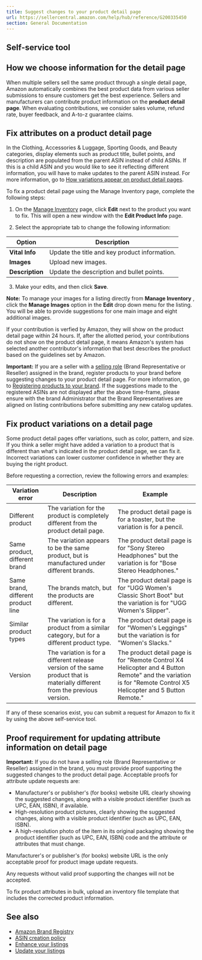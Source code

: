 ```yaml
---
title: Suggest changes to your product detail page
url: https://sellercentral.amazon.com/help/hub/reference/G200335450
section: General Documentation
---
```


## Self-service tool

##  How we choose information for the detail page

When multiple sellers sell the same product through a single detail page,
Amazon automatically combines the best product data from various seller
submissions to ensure customers get the best experience. Sellers and
manufacturers can contribute product information on the **product detail
page**. When evaluating contributions, we consider sales volume, refund rate,
buyer feedback, and A-to-z guarantee claims.

## Fix attributes on a product detail page

In the Clothing, Accessories & Luggage, Sporting Goods, and Beauty categories,
display elements such as product title, bullet points, and description are
populated from the parent ASIN instead of child ASINs. If this is a child ASIN
and you would like to see it reflecting different information, you will have
to make updates to the parent ASIN instead. For more information, go to [How
variations appear on product detail pages](/gp/help/G202135360).

To fix a product detail page using the Manage Inventory page, complete the
following steps:

  1. On the [Manage Inventory](/inventory/ref=xx_invmgr_dnav_xx) page, click **Edit** next to the product you want to fix. This will open a new window with the **Edit Product Info** page.

  2. Select the appropriate tab to change the following information: 

Option | Description  
---|---  
**Vital Info** | Update the title and key product information.  
**Images** | Upload new images.  
**Description** | Update the description and bullet points.  
  
  3. Make your edits, and then click **Save**.

**Note:** To manage your images for a listing directly from **Manage
Inventory** , click the **Manage Images** option in the **Edit** drop down
menu for the listing. You will be able to provide suggestions for one main
image and eight additional images.

If your contribution is verfied by Amazon, they will show on the product
detail page within 24 hours. If, after the allotted period, your contributions
do not show on the product detail page, it means Amazon's system has selected
another contributor's information that best describes the product based on the
guidelines set by Amazon.

**Important:** If you are a seller with a [selling
role](/help/hub/reference/GJ84K745AL3R5N3Q) (Brand Representative or Reseller)
assigned in the brand, register products to your brand before suggesting
changes to your product detail page. For more information, go to [Registering
products to your brand](/gp/help/G6DU75NSM86VXKZC).  If the suggestions made
to the registered ASINs are not displayed after the above time-frame, please
ensure with the brand Administrator that the Brand Representatives are aligned
on listing contributions before submitting any new catalog updates.

## Fix product variations on a detail page

Some product detail pages offer variations, such as color, pattern, and size.
If you think a seller might have added a variation to a product that is
different than what's indicated in the product detail page, we can fix it.
Incorrect variations can lower customer confidence in whether they are buying
the right product.

Before requesting a correction, review the following errors and examples:

Variation error  |  Description  |  Example   
---|---|---  
Different product |  The variation for the product is completely different from the product detail page. |  The product detail page is for a toaster, but the variation is for a pencil.  
Same product, different brand |  The variation appears to be the same product, but is manufactured under different brands. |  The product detail page is for "Sony Stereo Headphones" but the variation is for "Bose Stereo Headphones."  
Same brand, different product line |  The brands match, but the products are different. |  The product detail page is for "UGG Women's Classic Short Boot" but the variation is for "UGG Women's Slipper".  
Similar product types |  The variation is for a product from a similar category, but for a different product type. |  The product detail page is for "Women's Leggings" but the variation is for "Women's Slacks."  
Version |  The variation is for a different release version of the same product that is materially different from the previous version. |  The product detail page is for "Remote Control X4 Helicopter and 4 Button Remote" and the variation is for "Remote Control X5 Helicopter and 5 Button Remote."  
  
If any of these scenarios exist, you can submit a request for Amazon to fix it
by using the above self-service tool.

## Proof requirement for updating attribute information on detail page

**Important:** If you do not have a selling role (Brand Representative or
Reseller) assigned in the brand, you must provide proof supporting the
suggested changes to the product detail page. Acceptable proofs for attribute
update requests are:

  * Manufacturer's or publisher's (for books) website URL clearly showing the suggested changes, along with a visible product identifier (such as UPC, EAN, ISBN), if available.
  * High-resolution product pictures, clearly showing the suggested changes, along with a visible product identifier (such as UPC, EAN, ISBN).
  * A high-resolution photo of the item in its original packaging showing the product identifier (such as UPC, EAN, ISBN) code and the attribute or attributes that must change.

Manufacturer's or publisher's (for books) website URL is the only acceptable
proof for product image update requests.

Any requests without valid proof supporting the changes will not be accepted.

To fix product attributes in bulk, upload an inventory file template that
includes the corrected product information.

## See also

  * [Amazon Brand Registry](http://brandservices.amazon.com/?ld=ABRENEPD)
  * [ASIN creation policy](/gp/help/201844590)
  * [Enhance your listings](/gp/help/200403880)
  * [Update your listings](/gp/help/201836910)

